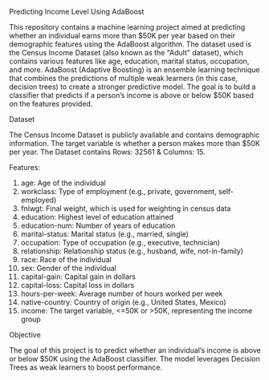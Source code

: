 Predicting Income Level Using AdaBoost

This repository contains a machine learning project aimed at predicting whether an individual earns more than $50K per year based on their demographic features using the AdaBoost algorithm. The dataset used is the Census Income Dataset (also known as the "Adult" dataset), which contains various features like age, education, marital status, occupation, and more.
AdaBoost (Adaptive Boosting) is an ensemble learning technique that combines the predictions of multiple weak learners (in this case, decision trees) to create a stronger predictive model. The goal is to build a classifier that predicts if a person’s income is above or below $50K based on the features provided.

Dataset

The Census Income Dataset is publicly available and contains demographic information. The target variable is whether a person makes more than $50K per year.
The Dataset contains Rows: 32561 & Columns: 15.

Features:
1. age: Age of the individual
2. workclass: Type of employment (e.g., private, government, self-employed)
3. fnlwgt: Final weight, which is used for weighting in census data
4. education: Highest level of education attained
5. education-num: Number of years of education
6. marital-status: Marital status (e.g., married, single)
7. occupation: Type of occupation (e.g., executive, technician)
8. relationship: Relationship status (e.g., husband, wife, not-in-family)
9. race: Race of the individual
10. sex: Gender of the individual
11. capital-gain: Capital gain in dollars
12. capital-loss: Capital loss in dollars
13. hours-per-week: Average number of hours worked per week
14. native-country: Country of origin (e.g., United States, Mexico)
15. income: The target variable, <=50K or >50K, representing the income group

Objective

The goal of this project is to predict whether an individual’s income is above or below $50K using the AdaBoost classifier. The model leverages Decision Trees as weak learners to boost performance.
